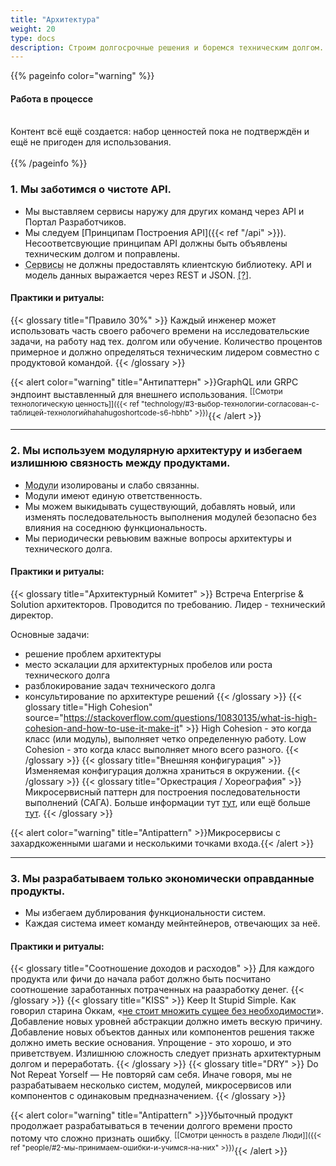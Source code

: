 ```yaml
---
title: "Архитектура"
weight: 20
type: docs
description: Строим долгосрочные решения и боремся техническим долгом.
---
```


{{% pageinfo color="warning" %}}
<h4>Работа в процессе</h4><br />
Контент всё ещё создается: набор ценностей пока не подтверждён и ещё не пригоден для использования. <br /><br />
{{% /pageinfo %}}

### 1. Мы заботимся о чистоте API.

* Мы выставляем сервисы наружу для других команд через API и Портал Разработчиков.
* Мы следуем [Принципам Построения API]({{< ref "/api" >}}). 
Несоответсвующие принципам API должны быть объявлены техническим долгом и поправлены.
* <abbr data-toggle="tooltip" title="Сервис это приложение, но не все приложения — сервисы. Например, фронтенд — это не сервис.">Сервисы</abbr> не должны предоставлять клиентскую библиотеку. API и модель данных выражается через REST и JSON. <abbr  data-toggle="tooltip" title="Общие внутренние зависимости ведут со временем к излишней связности и дополнительной сложности.">[?]</abbr>.

#### Практики и ритуалы:
{{< glossary title="Правило 30%" >}}
Каждый инженер может использовать часть своего рабочего времени на исследовательские задачи, на работу над тех. долгом или обучение.
Количество процентов примерное и должно определяться техническим лидером совместно с продуктовой командой.
{{< /glossary >}}

{{< alert color="warning" title="Антипаттерн" >}}GraphQL или GRPC эндпоинт выставленный для внешнего использования. <sup>[[Смотри технологическую ценность]]({{< ref "technology/#3-выбор-технологии-согласован-с-таблицей-технологийhahahugoshortcode-s6-hbhb" >}})</sup>{{< /alert >}}

---

### 2. Мы используем модулярную архитектуру и избегаем излишнюю связность между продуктами. 

* <abbr data-toggle="tooltip" title="Когда мы говорим о «Модулярности» или «Микросервисах», мы имеем в виду набор архитектурных паттернов.">Модули</abbr> изолированы и слабо связанны.
* Модули имеют единую ответственность.
* Мы можем выкидывать существующий, добавлять новый,
или изменять последовательность выполнения модулей безопасно без влияния на соседнюю функциональность.
* Мы периодически ревьювим важные вопросы архитектуры и технического долга.

#### Практики и ритуалы:
{{< glossary title="Архитектурный Комитет" >}}
Встреча Enterprise & Solution архитекторов. Проводится по требованию. Лидер - технический директор.

Основные задачи:
* решение проблем архитектуры
* место эскалации для архитектурных пробелов или роста технического долга
* разблокирование задач технического долга
* консультирование по архитектуре решений
{{< /glossary >}}
{{< glossary title="High Cohesion" source="https://stackoverflow.com/questions/10830135/what-is-high-cohesion-and-how-to-use-it-make-it" >}}
High Cohesion - это когда класс (или модуль), выполняет четко определенную работу. Low Cohesion - это когда класс выполняет много всего разного.
{{< /glossary >}}
{{< glossary title="Внешняя конфигурация" >}}
Изменяемая конфигурация должна храниться в окружении.
{{< /glossary >}}
{{< glossary title="Оркестрация / Хореография" >}}
Микросервисный паттерн для построения последовательности выполнений (САГА). Больше информации тут [тут](https://medium.com/ingeniouslysimple/choreography-vs-orchestration-a6f21cfaccae), или ещё больше [тут](https://microservices.io/patterns/data/saga.html).
{{< /glossary >}}

{{< alert color="warning" title="Antipattern" >}}Mикросервисы с захардкоженными шагами и несколькими точками входа.{{< /alert >}}

---

### 3. Мы разрабатываем только экономически оправданные продукты.

* Мы избегаем дублирования функциональности систем.
* Каждая система имеет команду мейнтейнеров, отвечающих за неё.

#### Практики и ритуалы:
{{< glossary title="Соотношение доходов и расходов" >}}
Для каждого продукта или фичи до начала работ должно быть посчитано соотношение заработанных потраченных на раазработку денег.
{{< /glossary >}}
{{< glossary title="KISS" >}}
Keep It Stupid Simple. Как говорил старина Оккам, «[не стоит множить сущее без необходимости](https://en.wikipedia.org/wiki/Occam%27s_razor)». 
Добавление новых уровней абстракции должно иметь вескую причину. Добавление новых объектов данных или компонентов решения также должно иметь веские основания. Упрощение - это хорошо, и это приветствуем. Излишнюю сложность следует признать архитектурным долгом и переработать.
{{< /glossary >}}
{{< glossary title="DRY" >}}
Do Not Repeat Yorself — Не повторяй сам себя. Иначе говоря, мы не разрабатываем несколько систем, модулей, микросервисов или компонентов с одинаковым предназначением.
{{< /glossary >}}

{{< alert color="warning" title="Antipattern" >}}Убыточный продукт продолжает разрабатываться 
в течении долгого времени просто потому что сложно признать ошибку. <sup>[[Смотри ценность в разделе Люди]]({{< ref "people/#2-мы-принимаем-ошибки-и-учимся-на-них" >}})</sup>{{< /alert >}}
